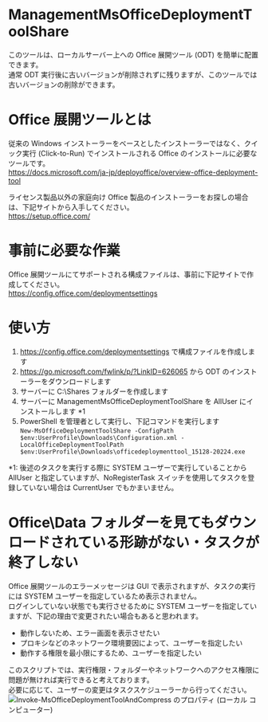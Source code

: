 ﻿# ManagementMsOfficeDeploymentToolShare
このツールは、ローカルサーバー上への Office 展開ツール (ODT) を簡単に配置できます。  
通常 ODT 実行後に古いバージョンが削除されずに残りますが、このツールでは古いバージョンの削除ができます。


# Office 展開ツールとは
従来の Windows インストーラーをベースとしたインストーラーではなく、クイック実行 (Click-to-Run) でインストールされる Office のインストールに必要なツールです。  
https://docs.microsoft.com/ja-jp/deployoffice/overview-office-deployment-tool  
  
ライセンス製品以外の家庭向け Office 製品のインストーラーをお探しの場合は、下記サイトから入手してください。  
https://setup.office.com/


# 事前に必要な作業
Office 展開ツールにてサポートされる構成ファイルは、事前に下記サイトで作成してください。  
https://config.office.com/deploymentsettings


# 使い方
1. https://config.office.com/deploymentsettings で構成ファイルを作成します
2. https://go.microsoft.com/fwlink/p/?LinkID=626065 から ODT のインストーラーをダウンロードします
3. サーバーに C:\Shares フォルダーを作成します
4. サーバーに ManagementMsOfficeDeploymentToolShare を AllUser にインストールします *1
5. PowerShell を管理者として実行し、下記コマンドを実行します  
`New-MsOfficeDeploymentToolShare -ConfigPath $env:UserProfile\Downloads\Configuration.xml -LocalOfficeDeploymentToolPath $env:UserProfile\Downloads\officedeploymenttool_15128-20224.exe`
  
*1: 後述のタスクを実行する際に SYSTEM ユーザーで実行していることから AllUser と指定していますが、NoRegisterTask スイッチを使用してタスクを登録していない場合は CurrentUser でもかまいません。


# Office\Data フォルダーを見てもダウンロードされている形跡がない・タスクが終了しない
Office 展開ツールのエラーメッセージは GUI で表示されますが、タスクの実行には SYSTEM ユーザーを指定しているため表示されません。  
ログインしていない状態でも実行させるために SYSTEM ユーザーを指定していますが、下記の理由で変更されたい場合もあると思われます。

- 動作しないため、エラー画面を表示させたい
- プロキシなどのネットワーク環境要因によって、ユーザーを指定したい
- 動作する権限を最小限にするため、ユーザーを指定したい

このスクリプトでは、実行権限・フォルダーやネットワークへのアクセス権限に問題が無ければ実行できると考えております。  
必要に応じて、ユーザーの変更はタスクスケジューラーから行ってください。  
![Invoke-MsOfficeDeploymentToolAndCompress のプロパティ (ローカル コンピューター)](https://user-images.githubusercontent.com/760251/170858102-4e44ca33-f2a6-48a0-bc9b-11c09e42f3f8.png)
